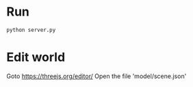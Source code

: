 # Run
```bash
python server.py
```

# Edit world
Goto https://threejs.org/editor/
Open the file 'model/scene.json'